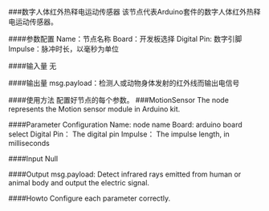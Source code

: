 ###数字人体红外热释电运动传感器
该节点代表Arduino套件的数字人体红外热释电运动传感器。

####参数配置
Name：节点名称
Board：开发板选择
Digital Pin: 数字引脚
Impulse：脉冲时长，以毫秒为单位

####输入量
无

####输出量
msg.payload：检测人或动物身体发射的红外线而输出电信号

####使用方法
配置好节点的每个参数。
###MotionSensor
The node represents the Motion sensor module in Arduino kit.

####Parameter Configuration
Name: node name
Board: arduino board select
Digital Pin： The digital pin
Impulse： The impulse length, in milliseconds

####Input
Null

####Output
msg.payload: Detect infrared rays emitted from human or animal body and output the electric signal.

####Howto
Configure each parameter correctly.

